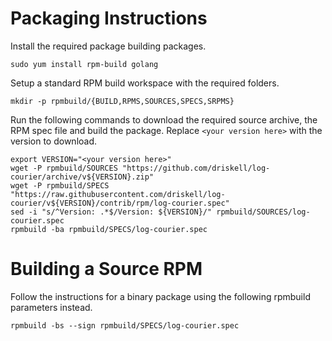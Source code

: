 Packaging Instructions
======================

Install the required package building packages.

```
sudo yum install rpm-build golang
```

Setup a standard RPM build workspace with the required folders.

```
mkdir -p rpmbuild/{BUILD,RPMS,SOURCES,SPECS,SRPMS}
```

Run the following commands to download the required source archive, the RPM spec
file and build the package. Replace `<your version here>` with the version to
download.

```
export VERSION="<your version here>"
wget -P rpmbuild/SOURCES "https://github.com/driskell/log-courier/archive/v${VERSION}.zip"
wget -P rpmbuild/SPECS "https://raw.githubusercontent.com/driskell/log-courier/v${VERSION}/contrib/rpm/log-courier.spec"
sed -i "s/^Version: .*$/Version: ${VERSION}/" rpmbuild/SOURCES/log-courier.spec
rpmbuild -ba rpmbuild/SPECS/log-courier.spec
```

Building a Source RPM
=====================

Follow the instructions for a binary package using the following rpmbuild
parameters instead.

```
rpmbuild -bs --sign rpmbuild/SPECS/log-courier.spec
```
